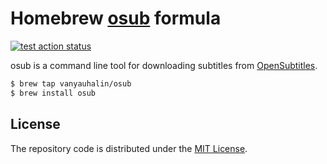 # Homebrew [osub](https://github.com/vanyauhalin/osub) formula

[![test action status](https://github.com/vanyauhalin/homebrew-osub/workflows/test/badge.svg)](https://github.com/vanyauhalin/homebrew-osub/actions)

osub is a command line tool for downloading subtitles from [OpenSubtitles](https://www.opensubtitles.com).

```sh
$ brew tap vanyauhalin/osub
$ brew install osub
```

## License

The repository code is distributed under the [MIT License](./License).
